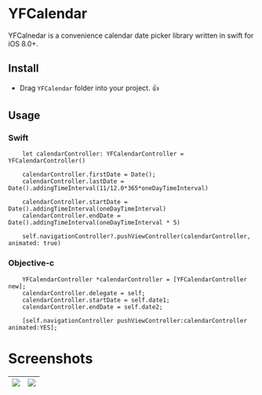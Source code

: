 YFCalendar
===
YFCalnedar is a convenience calendar date picker library written in swift for iOS 8.0+. 

## Install
* Drag `YFCalendar` folder into your project. 👍

## Usage
### Swift
```    
    let calendarController: YFCalendarController = YFCalendarController()
    
    calendarController.firstDate = Date();
    calendarController.lastDate = Date().addingTimeInterval(11/12.0*365*oneDayTimeInterval)
    
    calendarController.startDate = Date().addingTimeInterval(oneDayTimeInterval)
    calendarController.endDate = Date().addingTimeInterval(oneDayTimeInterval * 5)
    
    self.navigationController?.pushViewController(calendarController, animated: true)
```

### Objective-c
```
    YFCalendarController *calendarController = [YFCalendarController new];
    calendarController.delegate = self;
    calendarController.startDate = self.date1;
    calendarController.endDate = self.date2;
    
    [self.navigationController pushViewController:calendarController animated:YES];
```

Screenshots
==========
| ![](http://i4.buimg.com/588926/7c3751385cf96596.png) | ![](http://i4.buimg.com/588926/57de767fc63efdcb.png) |
| ------------- | ---------- |
